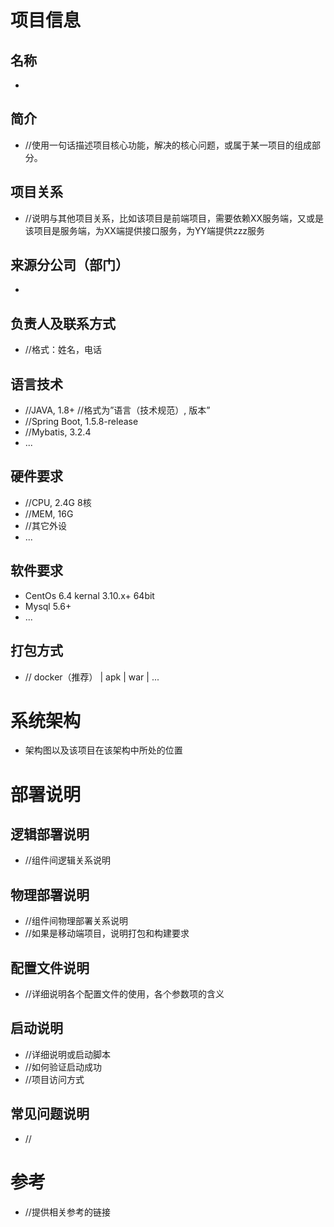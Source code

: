 # 项目信息
## 名称
-

## 简介
- //使用一句话描述项目核心功能，解决的核心问题，或属于某一项目的组成部分。

## 项目关系
- //说明与其他项目关系，比如该项目是前端项目，需要依赖XX服务端，又或是该项目是服务端，为XX端提供接口服务，为YY端提供zzz服务

## 来源分公司（部门）
-

## 负责人及联系方式
- //格式：姓名，电话

## 语言技术
- //JAVA, 1.8+   //格式为”语言（技术规范）, 版本”
- //Spring Boot, 1.5.8-release
- //Mybatis, 3.2.4
- ...

## 硬件要求
- //CPU, 2.4G 8核
- //MEM, 16G
- //其它外设
- ...

## 软件要求
- CentOs 6.4 kernal 3.10.x+ 64bit
- Mysql 5.6+
- ...

## 打包方式
- // docker（推荐） | apk | war | ...

# 系统架构
- 架构图以及该项目在该架构中所处的位置

# 部署说明
## 逻辑部署说明
- //组件间逻辑关系说明
## 物理部署说明
- //组件间物理部署关系说明
- //如果是移动端项目，说明打包和构建要求
## 配置文件说明
- //详细说明各个配置文件的使用，各个参数项的含义

## 启动说明
- //详细说明或启动脚本
- //如何验证启动成功
- //项目访问方式

## 常见问题说明
- //

# 参考
- //提供相关参考的链接
